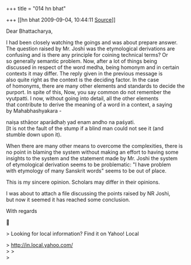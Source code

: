 +++
title = "014 hn bhat"

+++
[[hn bhat	2009-09-04, 10:44:11 [Source](https://groups.google.com/g/bvparishat/c/q-oePVduP4E)]]



Dear Bhattacharya,  
  
I had been closely watching the goings and was about prepare answer.  
The question raised by Mr. Joshi was the etymological derivations are  
confusing and is there any principle for coining technical terms? Or  
so generally semantic problem. Now, after a lot of things being  
discussed in respect of the word medha, being homonym and in certain  
contexts it may differ. The reply given in the previous message is  
also quite right as the context is the deciding factor. In the case  
of homonyms, there are many other elements and standards to decide the  
purport. In spite of this, Now, you say common do not remember the  
vyutpatti. I now, without going into detail, all the other elements  
that contribute to derive the meaning of a word in a context, a saying  
by Mahabhashyakara -  
  
naiṣa sthāṇor aparādhaḥ yad enam andho na paśyati.  
\[It is not the fault of the stump if a blind man could not see it (and  
stumble down upon it).  
  
When there are many other means to overcome the complexities, there is  
no point in blaming the system without making an effort to having some  
insights to the system and the statement made by Mr. Joshi the system  
of etymological derivation seems to be problematic: "I have problem  
with etymology of many Sanskrit words" seems to be out of place.  
  
This is my sincere opinion. Scholars may differ in their opinions.  
  
I was about to attach a file discussing the points raised by NR Joshi,  
but now it seemed it has reached some conclusion.  
  
With regards  



\> Looking for local information? Find it on Yahoo! Local  

\> <http://in.local.yahoo.com/>  
\> \>  
\>  


